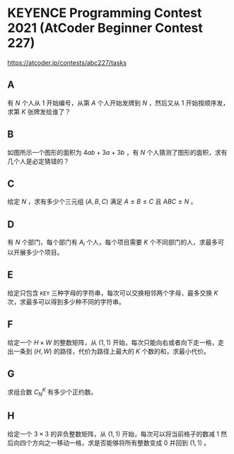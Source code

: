 # KEYENCE Programming Contest 2021 (AtCoder Beginner Contest 227)

https://atcoder.jp/contests/abc227/tasks

## A
有 $N$ 个人从 $1$ 开始编号，从第 $A$ 个人开始发牌到 $N$ ，然后又从 $1$ 开始按顺序发，求第 $K$ 张牌发给谁了？

## B
如图所示一个图形的面积为 $4ab + 3a + 3b$ ，有 $N$ 个人猜测了图形的面积，求有几个人是必定猜错的？

## C
给定 $N$ ，求有多少个三元组 $(A, B, C)$ 满足 $A ≤ B ≤ C$ 且 $ABC ≤ N$ 。

## D
有 $N$ 个部门，每个部门有 $A_i$ 个人，每个项目需要 $K$ 个不同部门的人，求最多可以开展多少个项目。

## E
给定只包含 `KEY` 三种字母的字符串，每次可以交换相邻两个字母，最多交换 $K$ 次，求最多可以得到多少种不同的字符串。

## F
给定一个 $H \times W$ 的整数矩阵，从 $(1, 1)$ 开始，每次只能向右或者向下走一格，走出一条到 $(H, W)$ 的路径，代价为路径上最大的 $K$ 个数的和，求最小代价。

## G
求组合数 $C_{N}^{K}$ 有多少个正约数。

## H
给定一个 $3 \times 3$ 的非负整数矩阵，从 $(1, 1)$ 开始，每次可以将当前格子的数减 $1$ 然后向四个方向之一移动一格，求是否能够将所有整数变成 $0$ 并回到 $(1, 1)$ 。